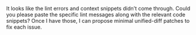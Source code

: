 It looks like the lint errors and context snippets didn’t come through. Could you please paste the specific lint messages along with the relevant code snippets? Once I have those, I can propose minimal unified-diff patches to fix each issue.